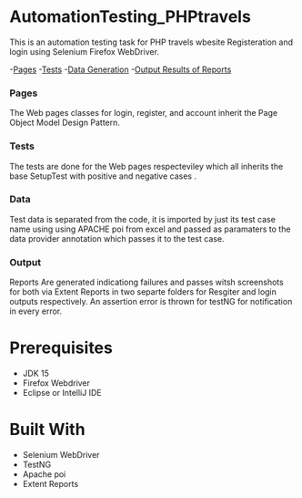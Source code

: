 # AutomationTesting_PHPtravels
This is an automation testing task for PHP travels wbesite Registeration and login using Selenium Firefox WebDriver.

-[Pages](#Pages)
-[Tests](#Tests)
-[Data Generation](#Data)
-[Output Results of Reports](#Output)


### Pages
The Web pages classes for login, register, and account inherit the Page Object Model Design Pattern.

### Tests
The tests are done for the Web pages respecteviley which all inherits the base SetupTest with positive and negative cases .

### Data
Test data is separated from the code, it is imported by just its test case name using using APACHE poi from excel and passed as paramaters to the data provider annotation which passes it to the test case.

### Output
Reports Are generated indicationg failures and passes witsh screenshots for both via Extent Reports in two separte folders for Resgiter and login outputs respectively. An assertion error is thrown for testNG for notification in every error.

# Prerequisites
- JDK 15
- Firefox Webdriver
- Eclipse or IntelliJ IDE

# Built With
- Selenium WebDriver
- TestNG
- Apache poi
- Extent Reports 


